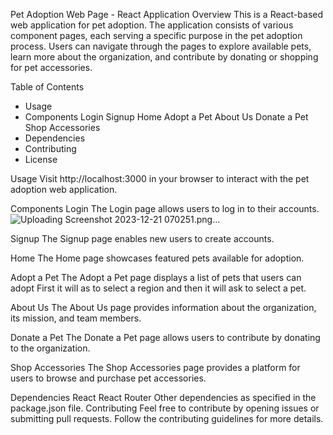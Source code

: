 Pet Adoption Web Page - React Application
Overview
This is a React-based web application for pet adoption. The application consists of various component pages, each serving a specific purpose in the pet adoption process. Users can navigate through the pages to explore available pets, learn more about the organization, and contribute by donating or shopping for pet accessories.

Table of Contents
* Usage
* Components
  Login
  Signup
  Home
  Adopt a Pet
  About Us
  Donate a Pet
  Shop Accessories
* Dependencies
* Contributing
* License
  
Usage
Visit http://localhost:3000 in your browser to interact with the pet adoption web application.

Components
Login
The Login page allows users to log in to their accounts.
![Uploading Screenshot 2023-12-21 070251.png…]()


Signup
The Signup page enables new users to create accounts.

Home
The Home page showcases featured pets available for adoption.


Adopt a Pet
The Adopt a Pet page displays a list of pets that users can adopt First it will as to select a region and then it will ask to select a pet.


About Us
The About Us page provides information about the organization, its mission, and team members.

Donate a Pet
The Donate a Pet page allows users to contribute by donating to the organization.

Shop Accessories
The Shop Accessories page provides a platform for users to browse and purchase pet accessories.

Dependencies
React
React Router
Other dependencies as specified in the package.json file.
Contributing
Feel free to contribute by opening issues or submitting pull requests. Follow the contributing guidelines for more details.
